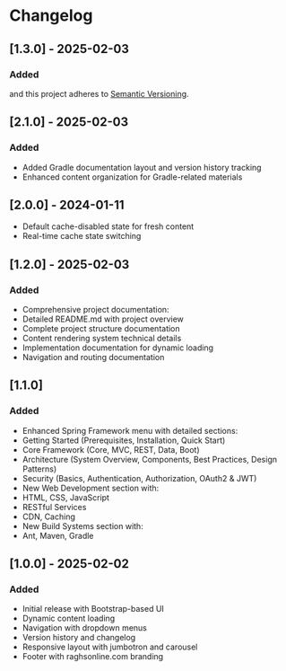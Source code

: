 # Changelog

## [1.3.0] - 2025-02-03
### Added
and this project adheres to [Semantic Versioning](https://semver.org/spec/v2.0.0.html).

## [2.1.0] - 2025-02-03

### Added
- Added Gradle documentation layout and version history tracking
- Enhanced content organization for Gradle-related materials

## [2.0.0] - 2024-01-11
- Default cache-disabled state for fresh content
- Real-time cache state switching

## [1.2.0] - 2025-02-03
### Added
- Comprehensive project documentation:
- Detailed README.md with project overview
- Complete project structure documentation
- Content rendering system technical details
- Implementation documentation for dynamic loading
- Navigation and routing documentation

## [1.1.0]
### Added
- Enhanced Spring Framework menu with detailed sections:
- Getting Started (Prerequisites, Installation, Quick Start)
- Core Framework (Core, MVC, REST, Data, Boot)
- Architecture (System Overview, Components, Best Practices, Design Patterns)
- Security (Basics, Authentication, Authorization, OAuth2 & JWT)
- New Web Development section with:
- HTML, CSS, JavaScript
- RESTful Services
- CDN, Caching
- New Build Systems section with:
- Ant, Maven, Gradle

## [1.0.0] - 2025-02-02
### Added
- Initial release with Bootstrap-based UI
- Dynamic content loading
- Navigation with dropdown menus
- Version history and changelog
- Responsive layout with jumbotron and carousel
- Footer with raghsonline.com branding
